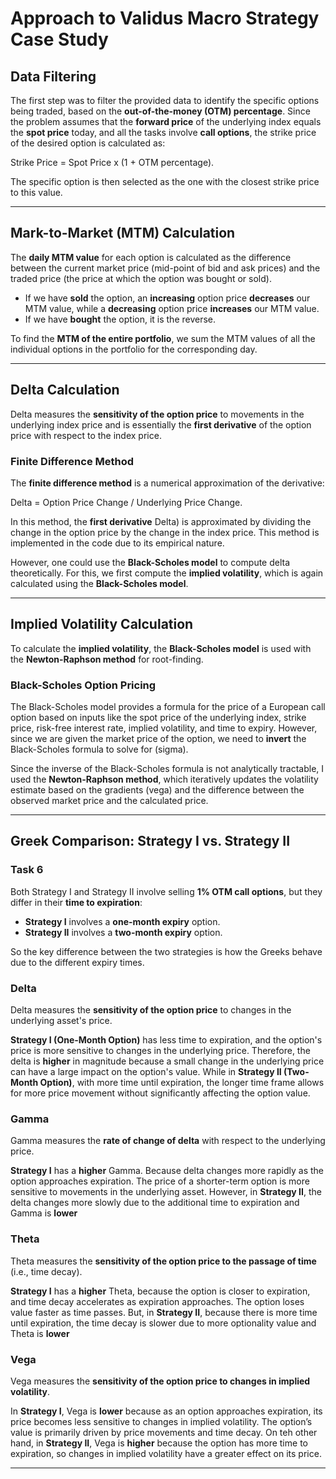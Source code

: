 # Approach to Validus Macro Strategy Case Study

## Data Filtering

The first step was to filter the provided data to identify the specific options being traded, based on the **out-of-the-money (OTM) percentage**. Since the problem assumes that the **forward price** of the underlying index equals the **spot price** today, and all the tasks involve **call options**, the strike price of the desired option is calculated as:

Strike Price = Spot Price x (1 + OTM percentage).

The specific option is then selected as the one with the closest strike price to this value.

---

## Mark-to-Market (MTM) Calculation

The **daily MTM value** for each option is calculated as the difference between the current market price (mid-point of bid and ask prices) and the traded price (the price at which the option was bought or sold). 
  - If we have **sold** the option, an **increasing** option price **decreases** our MTM value, while a **decreasing** option price **increases** our MTM value.
  - If we have **bought** the option, it is the reverse.

To find the **MTM of the entire portfolio**, we sum the MTM values of all the individual options in the portfolio for the corresponding day.

---

## Delta Calculation

Delta measures the **sensitivity of the option price** to movements in the underlying index price and is essentially the **first derivative** of the option price with respect to the index price.

### Finite Difference Method

The **finite difference method** is a numerical approximation of the derivative:


Delta = Option Price Change / Underlying Price Change.


In this method, the **first derivative** Delta) is approximated by dividing the change in the option price by the change in the index price. This method is implemented in the code due to its empirical nature.

However, one could use the **Black-Scholes model** to compute delta theoretically. For this, we first compute the **implied volatility**, which is again calculated using the **Black-Scholes model**.

---

## Implied Volatility Calculation

To calculate the **implied volatility**, the **Black-Scholes model** is used with the **Newton-Raphson method** for root-finding.

### Black-Scholes Option Pricing

The Black-Scholes model provides a formula for the price of a European call option based on inputs like the spot price of the underlying index, strike price, risk-free interest rate, implied volatility, and time to expiry. However, since we are given the market price of the option, we need to **invert** the Black-Scholes formula to solve for (sigma).

Since the inverse of the Black-Scholes formula is not analytically tractable, I used the **Newton-Raphson method**, which iteratively updates the volatility estimate based on the gradients (vega) and the difference between the observed market price and the calculated price.

---

## Greek Comparison: Strategy I vs. Strategy II

### Task 6

Both Strategy I and Strategy II involve selling **1% OTM call options**, but they differ in their **time to expiration**:
- **Strategy I** involves a **one-month expiry** option.
- **Strategy II** involves a **two-month expiry** option.

So the key difference between the two strategies is how the Greeks behave due to the different expiry times.

### Delta

Delta measures the **sensitivity of the option price** to changes in the underlying asset's price.

**Strategy I (One-Month Option)** has less time to expiration, and the option's price is more sensitive to changes in the underlying price. Therefore, the delta is **higher** in magnitude because a small change in the underlying price can have a large impact on the option's value. While in **Strategy II (Two-Month Option)**, with more time until expiration, the longer time frame allows for more price movement without significantly affecting the option value.

### Gamma

Gamma measures the **rate of change of delta** with respect to the underlying price.

**Strategy I** has a **higher** Gamma. Because delta changes more rapidly as the option approaches expiration. The price of a shorter-term option is more sensitive to movements in the underlying asset. However, in **Strategy II**, the delta changes more slowly due to the additional time to expiration and Gamma is **lower**

### Theta

Theta measures the **sensitivity of the option price to the passage of time** (i.e., time decay).

**Strategy I** has a **higher** Theta, because the option is closer to expiration, and time decay accelerates as expiration approaches. The option loses value faster as time passes. But, in **Strategy II**, because there is more time until expiration, the time decay is slower due to more optionality value and Theta is **lower** 

### Vega

Vega measures the **sensitivity of the option price to changes in implied volatility**.

In **Strategy I**, Vega is **lower** because as an option approaches expiration, its price becomes less sensitive to changes in implied volatility. The option’s value is primarily driven by price movements and time decay. On teh other hand, in **Strategy II**, Vega is **higher** because the option has more time to expiration, so changes in implied volatility have a greater effect on its price.

---
